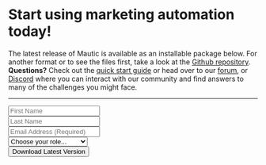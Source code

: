 # Start using marketing automation today!


The latest release of Mautic is available as an installable package below. For another format or to see the files first, take a look at the [Github repository](https://github.com/mautic/mautic). <strong>Questions?</strong> Check out the [quick start guide](https://www.mautic.org/getting-started/) or head over to our [forum](https://www.mautic.org/community), or [Discord](https://discord.gg/mautic) where you can interact with our community and find answers to many of the challenges you might face.

<hr />


<form id="mauticform_downloadmautic" action="https://m.mautic.org/form/submit?formId=5" autocomplete="off" method="post" target="mauticiframe_downloadmautic" data-mautic-form="downloadmautic">
<div class="mauticform-innerform">
<div id="mauticform_downloadmautic_error" class="mauticform-error"></div>
<div id="mauticform_downloadmautic_message" class="mauticform-message"></div>
<div class="row">
<div class="form-group col"><input id="mauticform_input_downloadmautic_firstname" class="form-control" name="mauticform[firstname]" type="text" value="" placeholder="First Name"></div>
<div class="form-group col"><input id="mauticform_input_downloadmautic_lastname" class="form-control" name="mauticform[lastname]" type="text" value="" placeholder="Last Name"></div>
</div>
<div class="grid one-half last">
<div class="form-group"><input id="mauticform_input_downloadmautic_emailaddress" class="form-control" name="mauticform[emailaddress]" type="email" value="" placeholder="Email Address (Required)"></div>
</div>
<div class="clear"></div>
<div class="grid one-half">
<div id="mauticform_downloadmautic_role" class="form-group mauticform-row mauticform-select mauticform-field-5 mauticform-required" data-validate="role" data-validation-type="select"><select id="mauticform_input_downloadmautic_role" class="form-control mauticform-selectbox" name="mauticform[role]">
<option value="">Choose your role...</option>
<option value="Marketing Executive">Marketing Executive</option>
<option value="Marketing Contributor">Marketing Contributor</option>
<option value="Technology Executive">Technology Executive</option>
<option value="Technology Contributor">Technology Contributor</option>
<option value="Software Engineer">Software Engineer</option>
<option value="Other Executive">Other Executive</option>
<option value="Other Contributor">Other Contributor</option>
</select></div>
</div>
<div><button class="btn btn-brand-purple" type="submit"><i id="download_button_icon"></i>Download Latest Version</button>
<input id="mauticform_downloadmautic_id" name="mauticform[formId]" type="hidden" value="5">
<input id="mauticform_downloadmautic_return" name="mauticform[return]" type="hidden" value="">
<input id="mauticform_downloadmautic_name" name="mauticform[formName]" type="hidden" value="downloadmautic"></div>
</div>
</form>
<iframe id="mauticiframe_downloadmautic" style="display: none; margin: 0; padding: 0; border: none; width: 0; height: 0;" name="mauticiframe_downloadmautic" width="300" height="150"></iframe>